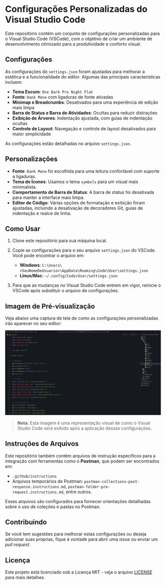 # Configurações Personalizadas do Visual Studio Code

Este repositório contém um conjunto de configurações personalizadas para o Visual Studio Code (VSCode), com o objetivo de criar um ambiente de desenvolvimento otimizado para a produtividade e conforto visual.

## Configurações

As configurações do `settings.json` foram ajustadas para melhorar a estética e a funcionalidade do editor. Algumas das principais características incluem:

- **Tema Escuro**: `One Dark Pro Night Flat`
- **Fonte**: `Dank Mono` com ligaduras de fonte ativadas
- **Minimap e Breadcrumbs**: Desativados para uma experiência de edição mais limpa
- **Barra de Status e Barra de Atividades**: Ocultas para reduzir distrações
- **Exibição de Árvores**: Indentação ajustada, com guias de indentação ocultas
- **Controle de Layout**: Navegação e controle de layout desativados para maior simplicidade

As configurações estão detalhadas no arquivo `settings.json`.

## Personalizações

- **Fonte**: `Dank Mono` foi escolhida para uma leitura confortável com suporte a ligaduras.
- **Tema de Ícones**: Usamos o tema `symbols` para um visual mais minimalista.
- **Comportamento de Barra de Status**: A barra de status foi desativada para manter a interface mais limpa.
- **Editor de Código**: Várias opções de formatação e exibição foram ajustadas, incluindo a desativação de decoradores Git, guias de indentação e realce de linha.

## Como Usar

1. Clone este repositório para sua máquina local.
2. Copie as configurações para o seu arquivo `settings.json` do VSCode. Você pode encontrar o arquivo em:

   - **Windows**: `C:\Users\<SeuNomeDeUsuario>\AppData\Roaming\Code\User\settings.json`
   - **Linux/Mac**: `~/.config/Code/User/settings.json`

3. Para que as mudanças no Visual Studio Code entrem em vigor, reinicie o VSCode após substituir o arquivo de configurações.

## Imagem de Pré-visualização

Veja abaixo uma captura de tela de como as configurações personalizadas irão aparecer no seu editor:

![Preview do VSCode](./images/vscode-preview.png)

> **Nota**: Esta imagem é uma representação visual de como o Visual Studio Code será exibido após a aplicação dessas configurações.

## Instruções de Arquivos

Este repositório também contém arquivos de instrução específicos para a integração com ferramentas como o **Postman**, que podem ser encontrados em:

- `.github/instructions`
- Arquivos temporários de Postman: `postman-collections-post-response.instructions.md`, `postman-folder-pre-request.instructions.md`, entre outros.

Esses arquivos são configurados para fornecer orientações detalhadas sobre o uso de coleções e pastas no Postman.

## Contribuindo

Se você tem sugestões para melhorar estas configurações ou deseja adicionar suas próprias, fique à vontade para abrir uma *issue* ou enviar um *pull request*.

## Licença

Este projeto está licenciado sob a Licença MIT - veja o arquivo [LICENSE](./LICENSE) para mais detalhes.
